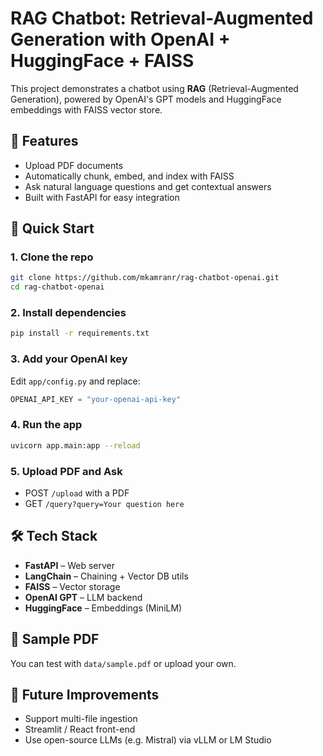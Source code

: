 # RAG Chatbot: Retrieval-Augmented Generation with OpenAI + HuggingFace + FAISS

This project demonstrates a chatbot using **RAG** (Retrieval-Augmented Generation), powered by OpenAI's GPT models and HuggingFace embeddings with FAISS vector store.

## 🧠 Features
- Upload PDF documents
- Automatically chunk, embed, and index with FAISS
- Ask natural language questions and get contextual answers
- Built with FastAPI for easy integration

## 🚀 Quick Start

### 1. Clone the repo
```bash
git clone https://github.com/mkamranr/rag-chatbot-openai.git
cd rag-chatbot-openai
```

### 2. Install dependencies
```bash
pip install -r requirements.txt
```

### 3. Add your OpenAI key
Edit `app/config.py` and replace:
```python
OPENAI_API_KEY = "your-openai-api-key"
```

### 4. Run the app
```bash
uvicorn app.main:app --reload
```

### 5. Upload PDF and Ask
- POST `/upload` with a PDF
- GET `/query?query=Your question here`

## 🛠️ Tech Stack
- **FastAPI** – Web server
- **LangChain** – Chaining + Vector DB utils
- **FAISS** – Vector storage
- **OpenAI GPT** – LLM backend
- **HuggingFace** – Embeddings (MiniLM)

## 📁 Sample PDF
You can test with `data/sample.pdf` or upload your own.

## 📌 Future Improvements
- Support multi-file ingestion
- Streamlit / React front-end
- Use open-source LLMs (e.g. Mistral) via vLLM or LM Studio
